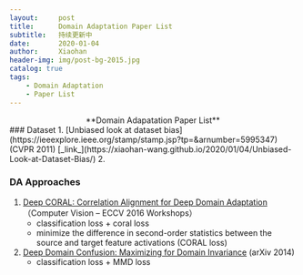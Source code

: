 ```yaml
---
layout:     post
title:      Domain Adaptation Paper List
subtitle:   持续更新中
date:       2020-01-04
author:     Xiaohan
header-img: img/post-bg-2015.jpg
catalog: true
tags:
    - Domain Adaptation
    - Paper List
---
```

<center>**Domain Adapatation Paper List**</center>
### Dataset
1. [Unbiased look at dataset bias](https://ieeexplore.ieee.org/stamp/stamp.jsp?tp=&arnumber=5995347) (CVPR 2011) [_link_](https://xiaohan-wang.github.io/2020/01/04/Unbiased-Look-at-Dataset-Bias/)
2. 

### DA Approaches
1. [Deep CORAL: Correlation Alignment for Deep Domain Adaptation](https://arxiv.org/pdf/1607.01719.pdf)（Computer Vision – ECCV 2016 Workshops） 
    * classification loss + coral loss  
    * minimize the difference in second-order statistics between the source and target feature activations (CORAL loss)
1. [Deep Domain Confusion: Maximizing for Domain Invariance](https://arxiv.org/pdf/1412.3474.pdf) (arXiv 2014)  
    * classification loss + MMD loss
